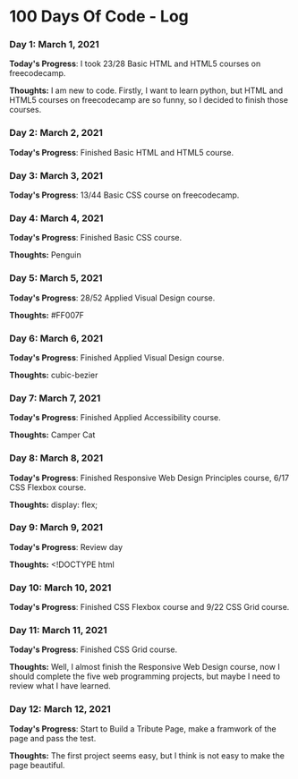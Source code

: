 # 100 Days Of Code - Log

### Day 1: March 1, 2021

**Today's Progress**: I took 23/28 Basic HTML and HTML5 courses on freecodecamp.

**Thoughts:** I am new to code. Firstly, I want to learn python, but HTML and HTML5 courses on freecodecamp are so funny, so I decided to finish those courses.


### Day 2: March 2, 2021

**Today's Progress**: Finished Basic HTML and HTML5 course.


### Day 3: March 3, 2021

**Today's Progress**: 13/44 Basic CSS course on freecodecamp.


### Day 4: March 4, 2021

**Today's Progress**: Finished Basic CSS course.

**Thoughts:** Penguin


### Day 5: March 5, 2021

**Today's Progress**: 28/52 Applied Visual Design course.

**Thoughts:** #FF007F


### Day 6: March 6, 2021

**Today's Progress**: Finished Applied Visual Design course.

**Thoughts:** cubic-bezier


### Day 7: March 7, 2021

**Today's Progress**: Finished Applied Accessibility course.

**Thoughts:** Camper Cat 


### Day 8: March 8, 2021

**Today's Progress**: Finished Responsive Web Design Principles course, 6/17 CSS Flexbox course.

**Thoughts:** display: flex;


### Day 9: March 9, 2021

**Today's Progress**: Review day

**Thoughts:** <!DOCTYPE html


### Day 10: March 10, 2021

**Today's Progress**: Finished CSS Flexbox course and 9/22 CSS Grid course.


### Day 11: March 11, 2021

**Today's Progress**: Finished CSS Grid course.

**Thoughts:** Well, I almost finish the Responsive Web Design course, now I should complete the five web programming projects, but maybe I need to review what I have learned.


### Day 12: March 12, 2021

**Today's Progress**: Start to Build a Tribute Page, make a framwork of the page and pass the test.

**Thoughts:** The first project seems easy, but I think is not easy  to make the page beautiful.

